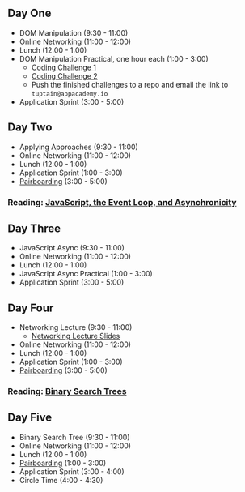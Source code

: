 ## Day One

* DOM Manipulation (9:30 - 11:00)
* Online Networking (11:00 - 12:00)
* Lunch (12:00 - 1:00)
* DOM Manipulation Practical, one hour each (1:00 - 3:00)
  * [Coding Challenge 1](https://github.com/appacademy/graduated-job_seeker-program/blob/master/projects/react.md)
  * [Coding Challenge 2](https://github.com/appacademy/graduated-job_seeker-program/blob/master/projects/tic-tac-toe.md)
  * Push the finished challenges to a repo and email the link to ```tuptain@appacademy.io```
* Application Sprint (3:00 - 5:00)

## Day Two

* Applying Approaches (9:30 - 11:00)
* Online Networking (11:00 - 12:00)
* Lunch (12:00 - 1:00)
* Application Sprint (1:00 - 3:00)
* [Pairboarding](https://github.com/appacademy/graduated-job_seeker-program/tree/master/pairboarding-problems) (3:00 - 5:00)

### Reading: [JavaScript, the Event Loop, and Asynchronicity](https://github.com/appacademy/graduated-job_seeker-program/tree/master/week-2/js_eventloop_asynchronicity)

## Day Three

* JavaScript Async (9:30 - 11:00)
* Online Networking (11:00 - 12:00)
* Lunch (12:00 - 1:00)
* JavaScript Async Practical (1:00 - 3:00)
* Application Sprint (3:00 - 5:00)

## Day Four

* Networking Lecture (9:30 - 11:00)
  * [Networking Lecture Slides](https://docs.google.com/presentation/d/1hCC-uR8ESDgHwMbJqI74pzOmVW2XLr9gQI33KFbiKvQ/edit#slide=id.g38aa51186a_0_139)
* Online Networking (11:00 - 12:00)
* Lunch (12:00 - 1:00)
* Application Sprint (1:00 - 3:00)
* [Pairboarding](https://github.com/appacademy/graduated-job_seeker-program/tree/master/pairboarding-problems) (3:00 - 5:00)

### Reading: [Binary Search Trees](https://github.com/appacademy/graduated-job_seeker-program/tree/master/week-2/binary_search_trees)

## Day Five

* Binary Search Tree (9:30 - 11:00)
* Online Networking (11:00 - 12:00)
* Lunch (12:00 - 1:00)
* [Pairboarding](https://github.com/appacademy/graduated-job_seeker-program/tree/master/pairboarding-problems) (1:00 - 3:00)
* Application Sprint (3:00 - 4:00)
* Circle Time (4:00 - 4:30)
